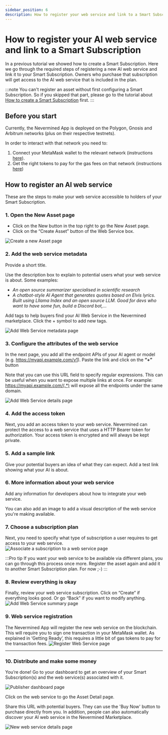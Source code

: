 ```yaml
---
sidebar_position: 6
description: How to register your web service and link to a Smart Subscription
---
```


# How to register your AI web service and link to a Smart Subscription

In a previous tutorial we showed how to create a Smart Subscription. Here we go through the required steps of registering a new AI web service and link it to your Smart Subscription. Owners who purchase that subscription will get access to the AI web service that is included in the plan. 

:::note
You can't register an asset without first configuring a Smart Subscription. So if you skipped that part, please go to the tutorial about [How to create a Smart Subscription](04-create-subscription.md) first.
:::

## Before you start

Currently, the Nevermined App is deployed on the Polygon, Gnosis and Arbitrum networks (plus on their respective testnets). 

In order to interact with that network you need to:

1. Connect your MetaMask wallet to the relevant network (instructions [here](02-metamask-networks.md)).
2. Get the right tokens to pay for the gas fees on that network (instructions [here](02-metamask-tokens.md))

## How to register an AI web service

These are the steps to make your web service accessible to holders of your Smart Subscription.

### 1. Open the New Asset page

- Click on the New button in the top right to go the New Asset page.
- Click on the “Create Asset” button of the Web Service box.

![Create a new Asset page](../images/tutorials/01_New_Subscription.png)

### 2. Add the web service metadata

Provide a short title. 

Use the description box to explain to potential users what your web service is about. Some examples:
- _An open source summarizer specialised in scientific research_
- _A chatbot-style AI Agent that generates quotes based on Elvis lyrics. Built using Lllama Index and an open source LLM. Good for devs who want to have some fun, build a Discord bot,..._

Add tags to help buyers find your AI Web Service in the Nevermined marketplace. 
Click the + symbol to add new tags. 

![Add Web Service metadata page](../images/tutorials/06_New_Service_01.png)

### 3. Configure the attributes of the web service

In the next page, you add all the endpoint APIs of your AI agent or model (e.g. <https://myapi.example.com/v1>). 
Paste the link and click on the **“+”** button

Note that you can use this URL field to specify regular expressions. This can be useful when you want to expose multiple links at once. For example: 
<https://myapi.example.com/(.*)> will expose all the endpoints under the same domain.

![Add Web Service details page](../images/tutorials/07_New_Service_02.png)

### 4. Add the access token

Next, you add an access token to your web service. Nevermined can protect the access to a web service that uses a HTTP Bearer token for authorization. Your access token is encrypted and will always be kept private.

### 5. Add a sample link

Give your potential buyers an idea of what they can expect. Add a test link showing what your AI is about.

### 6. More information about your web service

Add any information for developers about how to integrate your web service. 

You can also add an image to add a visual description of the web service you're making available. 

### 7. Choose a subscription plan 

Next, you need to specify what type of subscription a user requires to get access to your web service. 
![Associate a subscription to a web service page](../images/tutorials/08_New_Service_03.png)

:::Pro tip
If you want your web service to be available via different plans, you can go through this process once more. 
Register the asset again and add it to another Smart Subscription plan. For now ;-)
:::

### 8. Review everything is okay

Finally, review your web service subscription. 
Click on “Create” if everything looks good. Or go “Back” if you want to modify anything.
![Add Web Service summary page](../images/tutorials/09_New_Service_04.png)

### 9. Web service registration

The Nevermined App will register the new web service on the blockchain. This will require you to sign one transaction in your MetaMask wallet. As explained in ‘Getting Ready’, this requires a little bit of gas tokens to pay for the transaction fees. 
![Register Web Service page](../images/tutorials/10_New_Service_05.png)

---

### 10. Distribute and make some money

You’re done! 
Go to your dashboard to get an overview of your Smart Subscription(s) and the web service(s) associated with it.

![Publisher dashboard page](../images/tutorials/11_Publisher_Dashboard_no_balance.png)<br/>

Click on the web service to go the Asset Detail page. 

Share this URL with potential buyers. They can use the 'Buy Now' button to purchase directly from you. 
In addition, people can also automatically discover your AI web service in the Nevermined Marketplace.  

![New web service details page](../images/tutorials/12_Service_details.png)
